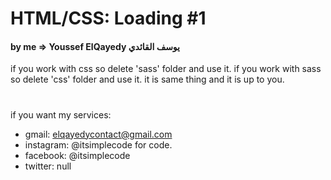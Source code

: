 # HTML/CSS: Loading #1
#### by me => Youssef ElQayedy يوسف القائدي
if you work with css so delete 'sass' folder and use it.
if you work with sass so delete 'css' folder and use it.
it is same thing and it is up to you.
#
if you want my services:
- gmail: elqayedycontact@gmail.com
- instagram: @itsimplecode for code.
- facebook: @itsimplecode
- twitter: null

